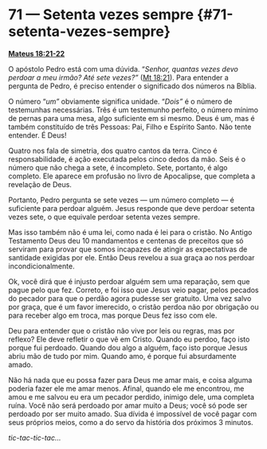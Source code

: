 # 71 — Setenta vezes sempre {#71-setenta-vezes-sempre}

[**Mateus 18:21-22**](http://bibliaonline.com.br/acf/mt/18/21-22)

O apóstolo Pedro está com uma dúvida. “_Senhor, quantas vezes devo perdoar a meu irmão? Até sete vezes?”_ ([Mt 18:21](http://bibliaonline.com.br/acf/mt/18/21)). Para entender a pergunta de Pedro, é preciso entender o significado dos números na Bíblia.

O número “_um”_ obviamente significa unidade. “_Dois”_ é o número de testemunhas necessárias. Três é um testemunho perfeito, o número mínimo de pernas para uma mesa, algo suficiente em si mesmo. Deus é um, mas é também constituído de três Pessoas: Pai, Filho e Espírito Santo. Não tente entender. É Deus!

Quatro nos fala de simetria, dos quatro cantos da terra. Cinco é responsabilidade, é ação executada pelos cinco dedos da mão. Seis é o número que não chega a sete, é incompleto. Sete, portanto, é algo completo. Ele aparece em profusão no livro de Apocalipse, que completa a revelação de Deus.

Portanto, Pedro pergunta se sete vezes — um número completo — é suficiente para perdoar alguém. Jesus responde que deve perdoar setenta vezes sete, o que equivale perdoar setenta vezes sempre.

Mas isso também não é uma lei, como nada é lei para o cristão. No Antigo Testamento Deus deu 10 mandamentos e centenas de preceitos que só serviram para provar que somos incapazes de atingir as expectativas de santidade exigidas por ele. Então Deus revelou a sua graça ao nos perdoar incondicionalmente.

Ok, você dirá que é injusto perdoar alguém sem uma reparação, sem que pague pelo que fez. Correto, e foi isso que Jesus veio pagar, pelos pecados do pecador para que o perdão agora pudesse ser gratuito. Uma vez salvo por graça, que é um favor imerecido, o cristão perdoa não por obrigação ou para receber algo em troca, mas porque Deus fez isso com ele.

Deu para entender que o cristão não vive por leis ou regras, mas por reflexo? Ele deve refletir o que vê em Cristo. Quando eu perdoo, faço isto porque fui perdoado. Quando dou algo a alguém, faço isto porque Jesus abriu mão de tudo por mim. Quando amo, é porque fui absurdamente amado.

Não há nada que eu possa fazer para Deus me amar mais, e coisa alguma poderia fazer ele me amar menos. Afinal, quando ele me encontrou, me amou e me salvou eu era um pecador perdido, inimigo dele, uma completa ruína. Você não será perdoado por amar muito a Deus; você só pode ser perdoado por ser muito amado. Sua dívida é impossível de você pagar com seus próprios meios, como a do servo da história dos próximos 3 minutos.

_tic-tac-tic-tac..._